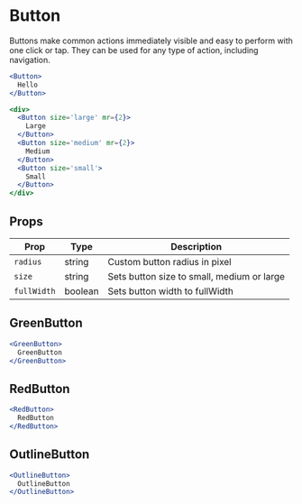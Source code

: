 
# Button

Buttons make common actions immediately visible and easy to perform with one click or tap. They can be used for any type of action, including navigation.

```.jsx
<Button>
  Hello
</Button>
```

```.jsx
<div>
  <Button size='large' mr={2}>
    Large
  </Button>
  <Button size='medium' mr={2}>
    Medium
  </Button>
  <Button size='small'>
    Small
  </Button>
</div>
```

## Props

Prop | Type | Description
---|---|---
`radius` | string | Custom button radius in pixel
`size` | string | Sets button size to small, medium or large
`fullWidth` | boolean | Sets button width to fullWidth

## GreenButton

```.jsx
<GreenButton>
  GreenButton
</GreenButton>
```

## RedButton

```.jsx
<RedButton>
  RedButton
</RedButton>
```

## OutlineButton

```.jsx
<OutlineButton>
  OutlineButton
</OutlineButton>
```
